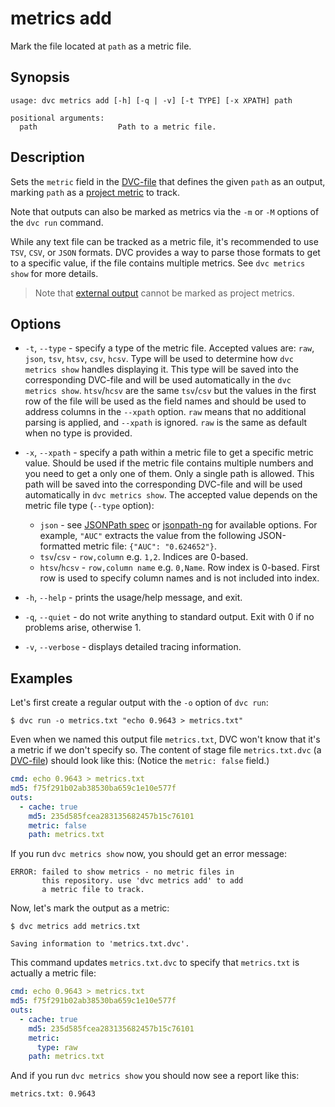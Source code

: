 # metrics add

Mark the file located at `path` as a metric file.

## Synopsis

```usage
usage: dvc metrics add [-h] [-q | -v] [-t TYPE] [-x XPATH] path

positional arguments:
  path                  Path to a metric file.
```

## Description

Sets the `metric` field in the [DVC-file](/doc/user-guide/dvc-file-format) that
defines the given `path` as an <abbr>output</abbr>, marking `path` as a
[project metric](/doc/command-reference/metrics) to track.

Note that outputs can also be marked as metrics via the `-m` or `-M` options of
the `dvc run` command.

While any text file can be tracked as a metric file, it's recommended to use
`TSV`, `CSV`, or `JSON` formats. DVC provides a way to parse those formats to
get to a specific value, if the file contains multiple metrics. See
`dvc metrics show` for more details.

> Note that [external output](/doc/user-guide/managing-external-data) cannot be
> marked as project metrics.

## Options

- `-t`, `--type` - specify a type of the metric file. Accepted values are:
  `raw`, `json`, `tsv`, `htsv`, `csv`, `hcsv`. Type will be used to determine
  how `dvc metrics show` handles displaying it. This type will be saved into the
  corresponding DVC-file and will be used automatically in the
  `dvc metrics show`. `htsv`/`hcsv` are the same `tsv`/`csv` but the values in
  the first row of the file will be used as the field names and should be used
  to address columns in the `--xpath` option. `raw` means that no additional
  parsing is applied, and `--xpath` is ignored. `raw` is the same as default
  when no type is provided.

- `-x`, `--xpath` - specify a path within a metric file to get a specific metric
  value. Should be used if the metric file contains multiple numbers and you
  need to get a only one of them. Only a single path is allowed. This path will
  be saved into the corresponding DVC-file and will be used automatically in
  `dvc metrics show`. The accepted value depends on the metric file type
  (`--type` option):

  - `json` - see [JSONPath spec](https://goessner.net/articles/JsonPath/) or
    [jsonpath-ng](https://github.com/h2non/jsonpath-ng) for available options.
    For example, `"AUC"` extracts the value from the following JSON-formatted
    metric file: `{"AUC": "0.624652"}`.
  - `tsv`/`csv` - `row,column` e.g. `1,2`. Indices are 0-based.
  - `htsv`/`hcsv` - `row,column name` e.g. `0,Name`. Row index is 0-based. First
    row is used to specify column names and is not included into index.

- `-h`, `--help` - prints the usage/help message, and exit.

- `-q`, `--quiet` - do not write anything to standard output. Exit with 0 if no
  problems arise, otherwise 1.

- `-v`, `--verbose` - displays detailed tracing information.

## Examples

Let's first create a regular <abbr>output</abbr> with the `-o` option of
`dvc run`:

```dvc
$ dvc run -o metrics.txt "echo 0.9643 > metrics.txt"
```

Even when we named this output file `metrics.txt`, DVC won't know that it's a
metric if we don't specify so. The content of stage file `metrics.txt.dvc` (a
[DVC-file](/doc/user-guide/dvc-file-format)) should look like this: (Notice the
`metric: false` field.)

```yaml
cmd: echo 0.9643 > metrics.txt
md5: f75f291b02ab38530ba659c1e10e577f
outs:
  - cache: true
    md5: 235d585fcea283135682457b15c76101
    metric: false
    path: metrics.txt
```

If you run `dvc metrics show` now, you should get an error message:

```dvc
ERROR: failed to show metrics - no metric files in
       this repository. use 'dvc metrics add' to add
       a metric file to track.
```

Now, let's mark the output as a metric:

```dvc
$ dvc metrics add metrics.txt

Saving information to 'metrics.txt.dvc'.
```

This command updates `metrics.txt.dvc` to specify that `metrics.txt` is actually
a metric file:

```yaml
cmd: echo 0.9643 > metrics.txt
md5: f75f291b02ab38530ba659c1e10e577f
outs:
  - cache: true
    md5: 235d585fcea283135682457b15c76101
    metric:
      type: raw
    path: metrics.txt
```

And if you run `dvc metrics show` you should now see a report like this:

```dvc
metrics.txt: 0.9643
```
